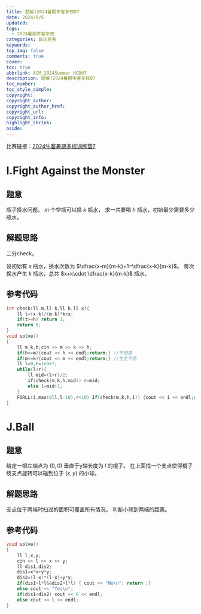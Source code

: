 ```yaml
---
title: 题解|2024暑期牛客多校07
date: 2024/8/6
updated:
tags:
  - 2024暑期牛客多校
categories: 算法竞赛
keywords:
top_img: false
comments: true
cover:
toc: true
abbrlink: ACM_2024Summer_NCD07
description: 题解|2024暑期牛客多校07
toc_number:
toc_style_simple:
copyright:
copyright_author:
copyright_author_href:
copyright_url:
copyright_info:
highlight_shrink:
aside:
---
```


比赛链接：[2024牛客暑期多校训练营7](https://ac.nowcoder.com/acm/contest/81702)

# I.Fight Against the Monster
## 题意
瓶子换水问题。 $m$ 个空瓶可以换 $k$ 瓶水， 求一共要喝 $h$ 瓶水，初始最少需要多少瓶水。

## 解题思路
二分check。

设初始有 $x$ 瓶水，换水次数为 $\dfrac{x-m}{m-k}+1=\dfrac{x-k}{m-k}$。
每次换水产生 $k$ 瓶水，总共 $x+k\cdot \dfrac{x-k}{m-k}$ 瓶水。

## 参考代码
```cpp
int check(ll m,ll k,ll h,ll x){
    ll t=(x-k)/(m-k)*k+x;   
    if(t>=h) return 1;
    return 0;
}
void solve()
{
    ll m,k,h;cin >> m >> k >> h;
    if(h<=m){cout << h << endl;return;} //不用换
    if(m<=k){cout << m << endl;return;} //生生不息
    ll l=0,r=1e9+7;
    while(l<r){
        ll mid=(l+r)/2;
        if(check(m,k,h,mid)) r=mid;
        else l=mid+1;
    }
    FORLL(i,max(0ll,l-10),r+10) if(check(m,k,h,i)) {cout << i << endl;return;}
}
```

# J.Ball
## 题意
给定一根左端点为 $(0,0)$ 垂直于y轴长度为 $l$ 的棍子。
在上面找一个支点使得棍子绕支点旋转可以碰到位于 $(x,y)$ 的小球。

## 解题思路
支点位于两端时扫过的面积可覆盖所有情况。
判断小球到两端的距离。

## 参考代码
```cpp
void solve()
{
    ll l,x,y;
    cin >> l >> x >> y;
    ll dis1,dis2;
    dis1=x*x+y*y;
    dis2=(l-x)*(l-x)+y*y;
    if(dis1>l*l&&dis2>l*l) { cout << "No\n"; return ;}
    else cout << "Yes\n";
    if(dis1<dis2) cout << 0 << endl;
    else cout << l << endl;
}
```